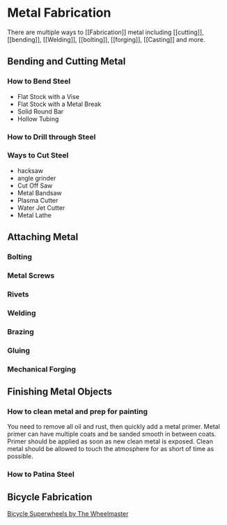 # Metal Fabrication
There are multiple ways to [[Fabrication]] metal including [[cutting]],[[bending]], [[Welding]], [[bolting]], [[forging]], [[Casting]] and more. 

## Bending and Cutting Metal
### How to Bend Steel
- Flat Stock with a Vise
- Flat Stock with a Metal Break
- Solid Round Bar
- Hollow Tubing

### How to Drill through Steel

### Ways to Cut Steel
- hacksaw
- angle grinder
- Cut Off Saw
- Metal Bandsaw
- Plasma Cutter
- Water Jet Cutter
- Metal Lathe
## Attaching Metal
### Bolting
### Metal Screws
### Rivets
### Welding
### Brazing
### Gluing
### Mechanical Forging
## Finishing Metal Objects
### How to clean metal and prep for painting
You need to remove all oil and rust, then quickly add a metal primer. Metal primer can have multiple coats and be sanded smooth in between coats. Primer should be applied as soon as new clean metal is exposed. Clean metal should be allowed to touch the atmosphere for as short of time as possible.

### How to Patina Steel

## Bicycle Fabrication
[Bicycle Superwheels by The Wheelmaster](http://www.thewheelmaster.com/bicycle-superwheels.html)

